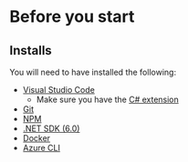 # Before you start

## Installs

You will need to have installed the following:
- [Visual Studio Code](https://code.visualstudio.com/download)
    - Make sure you have the [C# extension](https://marketplace.visualstudio.com/items?itemName=ms-dotnettools.csharp)
- [Git](https://git-scm.com/)
- [NPM](https://www.npmjs.com/get-npm)
- [.NET SDK (6.0)](https://dotnet.microsoft.com/download)
- [Docker](https://www.docker.com/products/docker-desktop)
- [Azure CLI](https://docs.microsoft.com/en-us/cli/azure/install-azure-cli)
